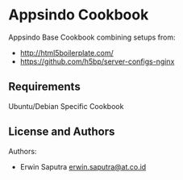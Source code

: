 Appsindo Cookbook
=================
Appsindo Base Cookbook combining setups from:
- http://html5boilerplate.com/
- https://github.com/h5bp/server-configs-nginx

Requirements
------------
Ubuntu/Debian Specific Cookbook

License and Authors
-------------------

Authors:
- Erwin Saputra <erwin.saputra@at.co.id>
